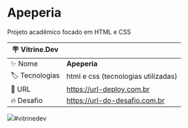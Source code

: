 # Apeperia

Projeto acadêmico focado em HTML e CSS

| :placard: Vitrine.Dev |     |
| -------------  | --- |
| :sparkles: Nome        | **Apeperia**
| :label: Tecnologias |html e css (tecnologias utilizadas)
| :rocket: URL         | https://url-deploy.com.br
| :fire: Desafio     | https://url-do-desafio.com.br

<!-- Inserir imagem com a #vitrinedev ao final do link -->
![](https://lh3.googleusercontent.com/-eZUm3oKy5LSiJGzMmWVJIaEPY6AMWVkJGP0BXhhcBnqdso1ZhCSns5DiUDuCr36Od6d1Z7JNhZe21W2P-c71lI6B4P4fFTNRDOyFBQ7B89n5O2IEPFK8aJnTGocihDcz724ObX9RbKfg-vsMZXrv3Il6IdoYK_gl7PeUBxxW1NjZjPPtfV8i1nsgfxVQhUR8NjyihEJxVElcznOOX986hr01B0r3ti4IubG9ZWEgRkhNPPCIGp_xylcaagOyU3FC80rhoWST8BnO2nHhluCGSWgOaUlwB9KpX7HPNAYGkTtcXOjNLIHULBnkq618BzDojkCp2QenAa8Ouib8URTFJBaqZW5aAz_RJ5S9lupEVkc5DP7SkZZ_HB9CtGA_8xha5-G2xIGpuf1eiKh84lNqwbLf1eDXVduGbrZb5gLm9TAuP0WgQrr7JrccS78ebkGw1OTchC1g1MyWYhU8aQs-_RaqGDcNSJaYegwopnbblGs-A6WeX7u7F1gqZt6xJyAiG1c1IOREr_wPl13KSMXf4-nWU9nTQQb1He5gX7R2qwVElRLC3S0eM8bpJ0wwPqoifJzvT73oO31Dn0Ws0d3_1mKqEVDo79EK1Q4aaihqecvy4Uabj9H6Ti1obIe47QeFCiJjOd2D29eH5LAmp_JSsZ4p3aIbqurm3ncJlGuY-W_w5wXbQiFliOP5u7eoj9CUFVNcd5k9UfVVV7NWaJAvbpT3NMRFUQkJ3A8VGggPbQSq0dOZwWWhjElR8ZJyq3OcTRRwwYZHD7tx2IMgg1-LSxynSZLvHPREQ=w1885-h919-no?authuser=0)#vitrinedev
